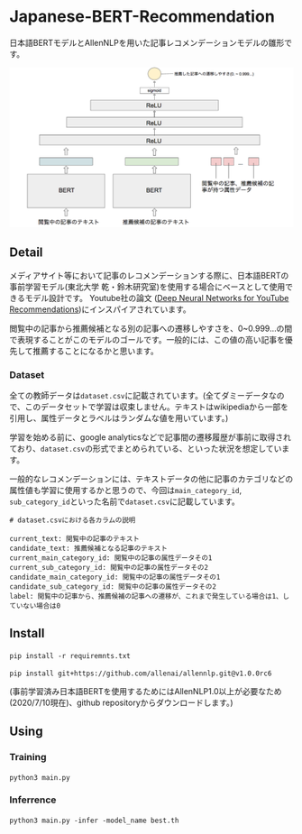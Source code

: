 # Japanese-BERT-Recommendation
日本語BERTモデルとAllenNLPを用いた記事レコメンデーションモデルの雛形です。


![model_image](https://github.com/onozeam/Japanese-BERT-Recommendation/blob/master/model_overview.png)

## Detail
メディアサイト等において記事のレコメンデーションする際に、日本語BERTの事前学習モデル(東北大学 乾・鈴木研究室)を使用する場合にベースとして使用できるモデル設計です。
Youtube社の論文 ([Deep Neural Networks for YouTube Recommendations](https://static.googleusercontent.com/media/research.google.com/ja//pubs/archive/45530.pdf))にインスパイアされています。


閲覧中の記事から推薦候補となる別の記事への遷移しやすさを、0~0.999...の間で表現することがこのモデルのゴールです。一般的には、この値の高い記事を優先して推薦することになるかと思います。

### Dataset
全ての教師データは`dataset.csv`に記載されています。(全てダミーデータなので、このデータセットで学習は収束しません。テキストはwikipediaから一部を引用し、属性データとラベルはランダムな値を用いています。)

学習を始める前に、google analyticsなどで記事間の遷移履歴が事前に取得されており、`dataset.csv`の形式でまとめられている、といった状況を想定しています。

一般的なレコメンデーションには、テキストデータの他に記事のカテゴリなどの属性値も学習に使用するかと思うので、今回は`main_category_id`, `sub_category_id`といった名前で`dataset.csv`に記載しています。
```
# dataset.csvにおける各カラムの説明

current_text: 閲覧中の記事のテキスト
candidate_text: 推薦候補となる記事のテキスト
current_main_category_id: 閲覧中の記事の属性データその1
current_sub_category_id: 閲覧中の記事の属性データその2
candidate_main_category_id: 閲覧中の記事の属性データその1
candidate_sub_category_id: 閲覧中の記事の属性データその2
label: 閲覧中の記事から、推薦候補の記事への遷移が、これまで発生している場合は1、していない場合は0
```
## Install
`pip install -r requiremnts.txt`


`pip install git+https://github.com/allenai/allennlp.git@v1.0.0rc6` 


(事前学習済み日本語BERTを使用するためにはAllenNLP1.0以上が必要なため(2020/7/10現在)、github repositoryからダウンロードします。)


## Using
### Training
`python3 main.py`
### Inferrence
`python3 main.py -infer -model_name best.th`
